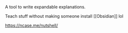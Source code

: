 A tool to write expandable explanations.

Teach stuff without making someone install [[Obsidian]] lol

https://ncase.me/nutshell/